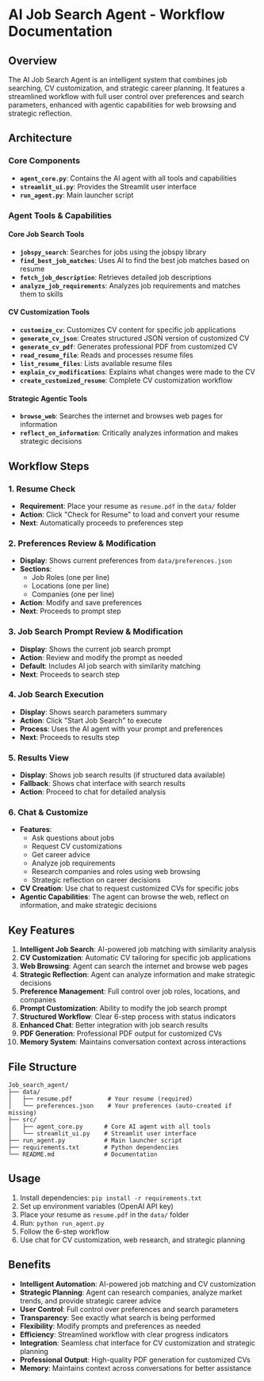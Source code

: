 # AI Job Search Agent - Workflow Documentation

## Overview
The AI Job Search Agent is an intelligent system that combines job searching, CV customization, and strategic career planning. It features a streamlined workflow with full user control over preferences and search parameters, enhanced with agentic capabilities for web browsing and strategic reflection.

## Architecture

### Core Components
- **`agent_core.py`**: Contains the AI agent with all tools and capabilities
- **`streamlit_ui.py`**: Provides the Streamlit user interface
- **`run_agent.py`**: Main launcher script

### Agent Tools & Capabilities

#### Core Job Search Tools
- **`jobspy_search`**: Searches for jobs using the jobspy library
- **`find_best_job_matches`**: Uses AI to find the best job matches based on resume
- **`fetch_job_description`**: Retrieves detailed job descriptions
- **`analyze_job_requirements`**: Analyzes job requirements and matches them to skills

#### CV Customization Tools
- **`customize_cv`**: Customizes CV content for specific job applications
- **`generate_cv_json`**: Creates structured JSON version of customized CV
- **`generate_cv_pdf`**: Generates professional PDF from customized CV
- **`read_resume_file`**: Reads and processes resume files
- **`list_resume_files`**: Lists available resume files
- **`explain_cv_modifications`**: Explains what changes were made to the CV
- **`create_customized_resume`**: Complete CV customization workflow

#### Strategic Agentic Tools
- **`browse_web`**: Searches the internet and browses web pages for information
- **`reflect_on_information`**: Critically analyzes information and makes strategic decisions

## Workflow Steps

### 1. Resume Check
- **Requirement**: Place your resume as `resume.pdf` in the `data/` folder
- **Action**: Click "Check for Resume" to load and convert your resume
- **Next**: Automatically proceeds to preferences step

### 2. Preferences Review & Modification
- **Display**: Shows current preferences from `data/preferences.json`
- **Sections**:
  - Job Roles (one per line)
  - Locations (one per line) 
  - Companies (one per line)
- **Action**: Modify and save preferences
- **Next**: Proceeds to prompt step

### 3. Job Search Prompt Review & Modification
- **Display**: Shows the current job search prompt
- **Action**: Review and modify the prompt as needed
- **Default**: Includes AI job search with similarity matching
- **Next**: Proceeds to search step

### 4. Job Search Execution
- **Display**: Shows search parameters summary
- **Action**: Click "Start Job Search" to execute
- **Process**: Uses the AI agent with your prompt and preferences
- **Next**: Proceeds to results step

### 5. Results View
- **Display**: Shows job search results (if structured data available)
- **Fallback**: Shows chat interface with search results
- **Action**: Proceed to chat for detailed analysis

### 6. Chat & Customize
- **Features**:
  - Ask questions about jobs
  - Request CV customizations
  - Get career advice
  - Analyze job requirements
  - Research companies and roles using web browsing
  - Strategic reflection on career decisions
- **CV Creation**: Use chat to request customized CVs for specific jobs
- **Agentic Capabilities**: The agent can browse the web, reflect on information, and make strategic decisions

## Key Features

1. **Intelligent Job Search**: AI-powered job matching with similarity analysis
2. **CV Customization**: Automatic CV tailoring for specific job applications
3. **Web Browsing**: Agent can search the internet and browse web pages
4. **Strategic Reflection**: Agent can analyze information and make strategic decisions
5. **Preference Management**: Full control over job roles, locations, and companies
6. **Prompt Customization**: Ability to modify the job search prompt
7. **Structured Workflow**: Clear 6-step process with status indicators
8. **Enhanced Chat**: Better integration with job search results
9. **PDF Generation**: Professional PDF output for customized CVs
10. **Memory System**: Maintains conversation context across interactions

## File Structure

```
Job_search_agent/
├── data/
│   ├── resume.pdf          # Your resume (required)
│   └── preferences.json    # Your preferences (auto-created if missing)
├── src/
│   ├── agent_core.py      # Core AI agent with all tools
│   └── streamlit_ui.py    # Streamlit user interface
├── run_agent.py           # Main launcher script
├── requirements.txt       # Python dependencies
└── README.md              # Documentation
```

## Usage

1. Install dependencies: `pip install -r requirements.txt`
2. Set up environment variables (OpenAI API key)
3. Place your resume as `resume.pdf` in the `data/` folder
4. Run: `python run_agent.py`
5. Follow the 6-step workflow
6. Use chat for CV customization, web research, and strategic planning

## Benefits

- **Intelligent Automation**: AI-powered job matching and CV customization
- **Strategic Planning**: Agent can research companies, analyze market trends, and provide strategic career advice
- **User Control**: Full control over preferences and search parameters
- **Transparency**: See exactly what search is being performed
- **Flexibility**: Modify prompts and preferences as needed
- **Efficiency**: Streamlined workflow with clear progress indicators
- **Integration**: Seamless chat interface for CV customization and strategic planning
- **Professional Output**: High-quality PDF generation for customized CVs
- **Memory**: Maintains context across conversations for better assistance

